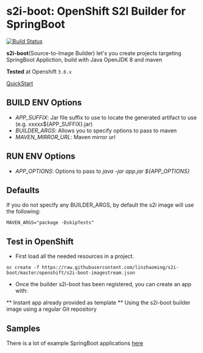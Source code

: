 # s2i-boot: OpenShift S2I Builder for SpringBoot

[![Build Status](https://travis-ci.org/linzhaoming/s2i-boot.svg?branch=master)](https://travis-ci.org/linzhaoming/s2i-boot)

**s2i-boot**(Source-to-Image Builder) let's you create projects targeting SpringBoot Appliction, build with Java OpenJDK 8 and maven

**Tested** at Openshift `3.6.x`

[QuickStart](docs/QuickStart.md) 

## BUILD ENV Options

* *APP_SUFFIX*: Jar file suffix to use to locate the generated artifact to use (e.g. xxxxx${APP_SUFFIX}.jar)
* *BUILDER_ARGS*: Allows you to specify options to pass to maven
* *MAVEN_MIRROR_URL*: Maven mirror url

## RUN ENV Options

* *APP_OPTIONS*: Options to pass to *java -jar app.jar ${APP_OPTIONS}*

## Defaults
If you do not specify any BUILDER_ARGS, by default the s2i image will use the following:

```
MAVEN_ARGS="package -DskipTests"
```

## Test in OpenShift

* First load all the needed resources in a project.

```
oc create -f https://raw.githubusercontent.com/linzhaoming/s2i-boot/master/openshift/s2i-boot-imagestream.json
```

* Once the builder s2i-boot has been registered, you can create an app with:

** Instant app already provided as template
** Using the s2i-boot builder image using a regular Git repository

## Samples
There is a lot of example SpringBoot applications [here](https://github.com/spring-projects/spring-boot/tree/master/spring-boot-samples)